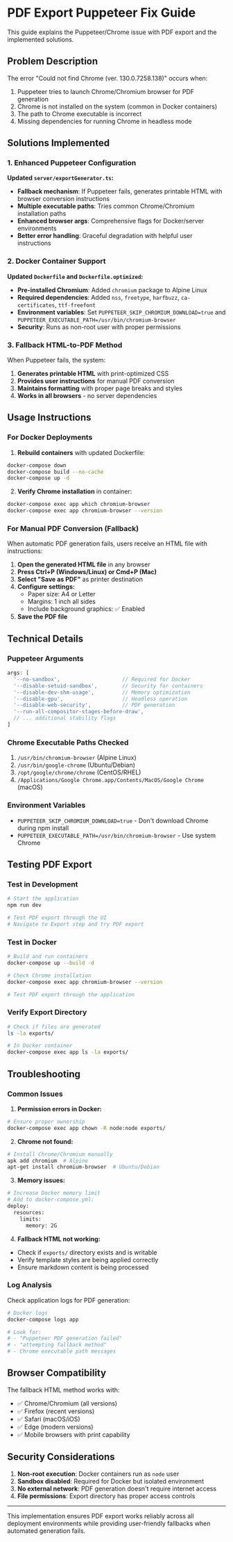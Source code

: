 # PDF Export Puppeteer Fix Guide

This guide explains the Puppeteer/Chrome issue with PDF export and the implemented solutions.

## Problem Description

The error "Could not find Chrome (ver. 130.0.7258.138)" occurs when:
1. Puppeteer tries to launch Chrome/Chromium browser for PDF generation
2. Chrome is not installed on the system (common in Docker containers)
3. The path to Chrome executable is incorrect
4. Missing dependencies for running Chrome in headless mode

## Solutions Implemented

### 1. Enhanced Puppeteer Configuration

**Updated `server/exportGenerator.ts`:**
- **Fallback mechanism**: If Puppeteer fails, generates printable HTML with browser conversion instructions
- **Multiple executable paths**: Tries common Chrome/Chromium installation paths
- **Enhanced browser args**: Comprehensive flags for Docker/server environments
- **Better error handling**: Graceful degradation with helpful user instructions

### 2. Docker Container Support

**Updated `Dockerfile` and `Dockerfile.optimized`:**
- **Pre-installed Chromium**: Added `chromium` package to Alpine Linux
- **Required dependencies**: Added `nss`, `freetype`, `harfbuzz`, `ca-certificates`, `ttf-freefont`
- **Environment variables**: Set `PUPPETEER_SKIP_CHROMIUM_DOWNLOAD=true` and `PUPPETEER_EXECUTABLE_PATH=/usr/bin/chromium-browser`
- **Security**: Runs as non-root user with proper permissions

### 3. Fallback HTML-to-PDF Method

When Puppeteer fails, the system:
1. **Generates printable HTML** with print-optimized CSS
2. **Provides user instructions** for manual PDF conversion
3. **Maintains formatting** with proper page breaks and styles
4. **Works in all browsers** - no server dependencies

## Usage Instructions

### For Docker Deployments

1. **Rebuild containers** with updated Dockerfile:
```bash
docker-compose down
docker-compose build --no-cache
docker-compose up -d
```

2. **Verify Chrome installation** in container:
```bash
docker-compose exec app which chromium-browser
docker-compose exec app chromium-browser --version
```

### For Manual PDF Conversion (Fallback)

When automatic PDF generation fails, users receive an HTML file with instructions:

1. **Open the generated HTML file** in any browser
2. **Press Ctrl+P (Windows/Linux) or Cmd+P (Mac)**
3. **Select "Save as PDF"** as printer destination
4. **Configure settings:**
   - Paper size: A4 or Letter
   - Margins: 1 inch all sides
   - Include background graphics: ✅ Enabled
5. **Save the PDF file**

## Technical Details

### Puppeteer Arguments
```javascript
args: [
  '--no-sandbox',                    // Required for Docker
  '--disable-setuid-sandbox',        // Security for containers
  '--disable-dev-shm-usage',         // Memory optimization
  '--disable-gpu',                   // Headless operation
  '--disable-web-security',          // PDF generation
  '--run-all-compositor-stages-before-draw',
  // ... additional stability flags
]
```

### Chrome Executable Paths Checked
1. `/usr/bin/chromium-browser` (Alpine Linux)
2. `/usr/bin/google-chrome` (Ubuntu/Debian)
3. `/opt/google/chrome/chrome` (CentOS/RHEL)
4. `/Applications/Google Chrome.app/Contents/MacOS/Google Chrome` (macOS)

### Environment Variables
- `PUPPETEER_SKIP_CHROMIUM_DOWNLOAD=true` - Don't download Chrome during npm install
- `PUPPETEER_EXECUTABLE_PATH=/usr/bin/chromium-browser` - Use system Chrome

## Testing PDF Export

### Test in Development
```bash
# Start the application
npm run dev

# Test PDF export through the UI
# Navigate to Export step and try PDF export
```

### Test in Docker
```bash
# Build and run containers
docker-compose up --build -d

# Check Chrome installation
docker-compose exec app chromium-browser --version

# Test PDF export through the application
```

### Verify Export Directory
```bash
# Check if files are generated
ls -la exports/

# In Docker container
docker-compose exec app ls -la exports/
```

## Troubleshooting

### Common Issues

1. **Permission errors in Docker:**
```bash
# Ensure proper ownership
docker-compose exec app chown -R node:node exports/
```

2. **Chrome not found:**
```bash
# Install Chrome/Chromium manually
apk add chromium  # Alpine
apt-get install chromium-browser  # Ubuntu/Debian
```

3. **Memory issues:**
```bash
# Increase Docker memory limit
# Add to docker-compose.yml:
deploy:
  resources:
    limits:
      memory: 2G
```

4. **Fallback HTML not working:**
- Check if `exports/` directory exists and is writable
- Verify template styles are being applied correctly
- Ensure markdown content is being processed

### Log Analysis

Check application logs for PDF generation:
```bash
# Docker logs
docker-compose logs app

# Look for:
# - "Puppeteer PDF generation failed"
# - "attempting fallback method"
# - Chrome executable path messages
```

## Browser Compatibility

The fallback HTML method works with:
- ✅ Chrome/Chromium (all versions)
- ✅ Firefox (recent versions)
- ✅ Safari (macOS/iOS)
- ✅ Edge (modern versions)
- ✅ Mobile browsers with print capability

## Security Considerations

1. **Non-root execution**: Docker containers run as `node` user
2. **Sandbox disabled**: Required for Docker but isolated environment
3. **No external network**: PDF generation doesn't require internet access
4. **File permissions**: Export directory has proper access controls

---

This implementation ensures PDF export works reliably across all deployment environments while providing user-friendly fallbacks when automated generation fails.